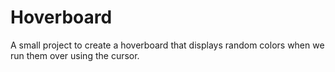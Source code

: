 # Hoverboard

A small project to create a hoverboard that displays random colors when we run them over using the cursor.
